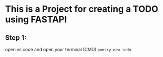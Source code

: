 # This is a Project for creating a TODO using FASTAPI


## Step 1:
open vs code and open your terminal (CMD)
`poetry new todo`


